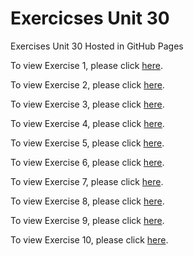 # Exercicses Unit 30
Exercises Unit 30 Hosted in GitHub Pages

To view Exercise 1, please click [here](https://basementhalfstackdev.github.io/ejercicios-ud30/Exercise%201/index.html).

To view Exercise 2, please click [here](https://basementhalfstackdev.github.io/ejercicios-ud30/Exercise%202/index.html).

To view Exercise 3, please click [here]([./Exercise%203/index.html](https://basementhalfstackdev.github.io/ejercicios-ud30/Exercise%203/index.html)).

To view Exercise 4, please click [here](https://basementhalfstackdev.github.io/ejercicios-ud30/Exercise%204/index.html).

To view Exercise 5, please click [here](https://basementhalfstackdev.github.io/ejercicios-ud30/Exercise%205/index.html).

To view Exercise 6, please click [here](https://basementhalfstackdev.github.io/ejercicios-ud30/Exercise%206/index.html).

To view Exercise 7, please click [here](https://basementhalfstackdev.github.io/ejercicios-ud30/Exercise%207/index.html).

To view Exercise 8, please click [here](https://basementhalfstackdev.github.io/ejercicios-ud30/Exercise%208/index.html).

To view Exercise 9, please click [here](https://basementhalfstackdev.github.io/ejercicios-ud30/Exercise%209/index.html).

To view Exercise 10, please click [here](https://basementhalfstackdev.github.io/ejercicios-ud30/Exercise%2010/index.html).

